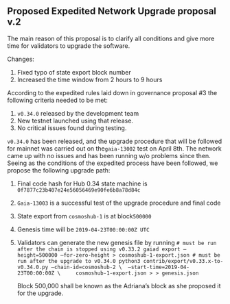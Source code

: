 
## Proposed Expedited Network Upgrade proposal v.2
The main reason of this proposal is to clarify all conditions and give more time for validators to upgrade the software.

Changes:
1. Fixed typo of state export block number
2. Increased the time window from 2 hours to 9 hours

According to the expedited rules laid down in governance proposal #3 the following criteria needed to be met:
1. `v0.34.0` released by the development team
2. New testnet launched using that release.
3. No critical issues found during testing.

`v0.34.0` has been released, and the upgrade procedure that will be followed for mainnet was carried out on the`gaia-13002` test on April 8th. 
The network came up with no issues and has been running w/o problems since then. Seeing as the conditions of the expedited process have been followed, we propose the following upgrade path:

1. Final code hash for Hub 0.34 state machine is `0f7877c23b407e24e56056469e90fe6b8a78d84c`
2. `Gaia-13003` is a successful test of the upgrade procedure and final code
3. State export from `cosmoshub-1` is at block`500000`
4. Genesis time will be `2019-04-23T00:00:00Z UTC`
5. Validators can generate the new genesis file by running
`# must be run after the chain is stopped using v0.33.2 gaiad export —height=500000 —for-zero-height > cosmoshub-1-export.json # must be run after the upgrade to v0.34.0 python3 contrib/export/v0.33.x-to-v0.34.0.py —chain-id=cosmoshub-2 \  —start-time=2019-04-23T00:00:00Z \     cosmoshub-1-export.json > > genesis.json`

   Block 500,000 shall be known as the Adriana’s block as she proposed it for the upgrade.